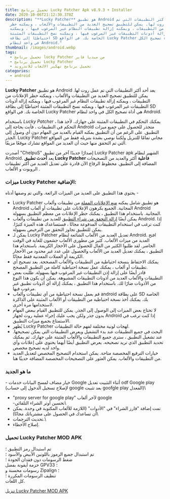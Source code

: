 ```yaml
---
title: تحميل برنامج Lucky Patcher Apk v8.9.3 + Installer
date: 2020-10-06T21:12:30.378Z
description: "**Lucky Patcher** هو تطبيق Android يعد أحد أكثر التطبيقات التي تم
  عمل روت لها. يمكن للتطبيق تصحيح العديد من التطبيقات والألعاب ، ويمكنه حظر
  الإعلانات من التطبيقات ، ويمكنه إزالة تطبيقات النظام غير المرغوب فيها ، ويمكنه
  إزالة أذونات التطبيقات غير المرغوب فيها ، ويمكنه نسخ التطبيقات المثبتة
  احتياطيًا إلى بطاقة SD الخاصة بك. في الواقع Lucky Patcher هي أداة تصحيح الكل
  في واحد لنظام Android."
thumbnail: /images/android.webp
tags:
  - تحميل برنامج lucky Patcher من ميديا فاير
  - تحميل برنامج Lucky Patcher
  - تحميل برنامج تهكير الالعاب للاندرويد
categories:
  - android
---
```

<!--StartFragment-->

**Lucky Patcher** هو تطبيق Android يعد أحد أكثر التطبيقات التي تم عمل روت لها. يمكن للتطبيق تصحيح العديد من التطبيقات والألعاب ، ويمكنه حظر الإعلانات من التطبيقات ، ويمكنه إزالة تطبيقات النظام غير المرغوب فيها ، ويمكنه إزالة أذونات التطبيقات غير المرغوب فيها ، ويمكنه نسخ التطبيقات المثبتة احتياطيًا إلى بطاقة SD الخاصة بك. في الواقع Lucky Patcher هي أداة تصحيح الكل في واحد لنظام Android.

باستخدام *Lucky Patcher ،* يمكنك التحكم في التطبيقات المثبتة على جهازك. لأخذ هذا التحكم في التطبيقات ، فأنت بحاجة إلى Android متجذر للحصول على جميع ميزات التطبيق. على الرغم من أن التطبيق يمكنه القيام بالعديد من المهام دون أي وصول إلى الجذر. Lucky Patcher مجاني تمامًا للتنزيل ولكننا نوصي بشدة بتنزيله فقط من المواقع التي تم التحقق منها حيث أن العديد من المواقع تشارك موقعًا مزيفًا.

أصدرت "ChelpuS" إصدارًا جديدًا آخر من تطبيق Lucky Patcher apk الشهير لنظام Android. يعد **أحدث تطبيق Lucky Patcher فاعلية** أكثر والعديد من التصحيحات المضافة إلى التطبيق. محظوظ الرقاع الآن قادرة على تعديل العديد من أكثر تطبيقات الروبوت و الألعاب .

### **ميزات Lucky Patcher الإضافية:**

يحتوي هذا التطبيق على العديد من الميزات الرائعة. والتي تم وصفها أدناه -

* Lucky Patcher هو تطبيق شامل يمكنه [منع الإعلانات المملة](https://www.luckypatchers.com/remove-ads-from-android-apps/) من تطبيقات وألعاب Android المجانية. الجميع يكرهون الإعلانات على تطبيقات أو ألعاب Android المجانية. باستخدام هذا التطبيق ، يمكنك حظر الإعلانات من معظم التطبيق بسهولة.
* يمكن أيضًا [إزالة التحقق من شراء التطبيق](https://www.luckypatchers.com/remove-license-verification-android-apps/) للعديد من تطبيقات وألعاب Android. إذا كنت ترغب في استخدام التطبيقات المدفوعة مجانًا ، فستساعدك هذه الميزة كثيرًا. يمكن للتطبيق تجاوز التحقق من الترخيص بسهولة.
* يمكن لـ Lucky Patcher تعديل العديد من الألعاب الشائعة لنظام Android. افتح العديد من ميزات الألعاب. كثير من مطوري الألعاب جشعون للغاية في الوقت الحاضر. لقد طلبوا الكثير من المال للحصول على الأحجار الكريمة. باستخدام هذا التطبيق ، يمكنك تعديل العديد من الألعاب والحصول على عدد غير محدود من الأحجار الكريمة أو العملات المعدنية فقط مجانًا.
* يمكنك الاحتفاظ بنسخة احتياطية من التطبيقات والألعاب المصححة. بعد تصحيح أي تطبيقات أو ألعاب ، يمكنك عمل نسخة احتياطية كاملة من التطبيق المصحح.
* قادر أيضًا على إزالة إذن التطبيقات غير المرغوب فيها بسهولة. طلبت بعض التطبيقات والألعاب العديد من أذونات التطبيقات المشبوهة. يمكن أن يكون هذا النوع من الأذونات ضارًا لك. باستخدام هذا التطبيق ، يمكنك إزالة أي أذونات تطبيق غير مرغوب فيها.
* قم بعمل نسخة احتياطية من أي تطبيقات وألعاب android على بطاقة SD الخاصة بك. يمكنك أخذ نسخة احتياطية من التطبيقات أو الألعاب المثبتة على الذاكرة لاستخدامها مرة أخرى.
* لا تحتاج بعض الميزات إلى الوصول إلى الجذر. يمكن للتطبيق القيام ببعض المهام بدون جذر ولكن يجب عليك إجراء عملية روت لجهاز Android إذا كنت ترغب في الاستمتاع بجميع ميزات التطبيق.
* يُظهر Lucky Patcher لهجات لونية مختلفة لفهم حالة التطبيقات.
* البحث في جميع التطبيقات عند بدء التشغيل ويعرض التطبيقات التي يمكن تصحيحها. عند تشغيل التطبيق ، سترى جميع التطبيقات والألعاب المثبتة على جهازك. ثم يمكنك تحديد التطبيق الذي تريد تصحيحه. يعرض التطبيق أيضًا أيهما يحتوي على إعلانات وأي واحد لديه تصحيح مخصص.
* خيارات الترقيع المخصصة متاحة. يمكن استخدام التصحيح المخصص لتعديل العديد من التطبيقات والألعاب. يمكن العثور على التصحيحات المخصصة المضافة حديثًا هنا.

### ما هو الجديد

\- خيار مضاف لمسح البيانات خدمات Google أثناء التثبيت تعديل odf Google play (لإصلاح تسجيل الدخول إلى حساب google بعد تثبيت goofgle play المعدل)\
- "proxy server for google play" لآخر ألعاب google\
-تحسين أوتر الشراء التلقائي\
- تمت إضافة "فارز الشراء" في "الأدوات" (اللازمة للألعاب المكتوبة في وحدة. يمكن أن تساعدك في الحصول على مشترياتك مجانًا)\
- تحديث الترجمات.\
- إصلاح الأخطاء.

### تحميل Lucky Patcher MOD APK

تم استبدال رمز التطبيق ؛\
تم استبدال جميع الرموز باللونين الأبيض والأسود ؛\
ضغط الرسومات دون فقدان الجودة ؛\
حزمة أيقونة بفضل GPV33 ؛\
رسومات محسنة و Zipalign ؛\
تنظيف الرسومات المكررة ؛\
كل اللغات.

[تنزيل Lucky Patcher MOD APK](https://dlapk4all.com?app_id=ru.aaaaaaab.installer "تنزيل Lucky Patcher ") 

<!--EndFragment-->